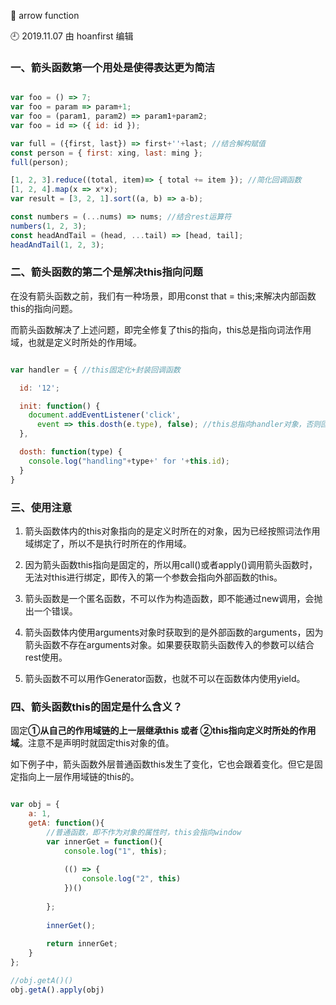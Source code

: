 🐾 arrow function

🕘 2019.11.07 由 hoanfirst 编辑

### 一、箭头函数第一个用处是使得表达更为简洁

```javascript

var foo = () => 7;
var foo = param => param+1;
var foo = (param1, param2) => param1+param2;
var foo = id => ({ id: id });

var full = ({first, last}) => first+''+last; //结合解构赋值
const person = { first: xing, last: ming };
full(person);

[1, 2, 3].reduce((total, item)=> { total += item }); //简化回调函数
[1, 2, 4].map(x => x*x);
var result = [3, 2, 1].sort((a, b) => a-b);

const numbers = (...nums) => nums; //结合rest运算符
numbers(1, 2, 3);
const headAndTail = (head, ...tail) => [head, tail];
headAndTail(1, 2, 3);

```


### 二、箭头函数的第二个是解决this指向问题

在没有箭头函数之前，我们有一种场景，即用const that = this;来解决内部函数this的指向问题。

而箭头函数解决了上述问题，即完全修复了this的指向，this总是指向词法作用域，也就是定义时所处的作用域。

```javascript

var handler = { //this固定化+封装回调函数

  id: '12';

  init: function() {
    document.addEventListener('click', 
      event => this.dosth(e.type), false); //this总指向handler对象，否则回掉函数在运行时指向的是document对象
  },

  dosth: function(type) {
    console.log("handling"+type+' for '+this.id);
  }
}

```

### 三、使用注意

1. 箭头函数体内的this对象指向的是定义时所在的对象，因为已经按照词法作用域绑定了，所以不是执行时所在的作用域。

2. 因为箭头函数this指向是固定的，所以用call()或者apply()调用箭头函数时，无法对this进行绑定，即传入的第一个参数会指向外部函数的this。

3. 箭头函数是一个匿名函数，不可以作为构造函数，即不能通过new调用，会抛出一个错误。

4. 箭头函数体内使用arguments对象时获取到的是外部函数的arguments，因为箭头函数不存在arguments对象。如果要获取箭头函数传入的参数可以结合rest使用。

5. 箭头函数不可以用作Generator函数，也就不可以在函数体内使用yield。


### 四、箭头函数this的固定是什么含义？

固定**①从自己的作用域链的上一层继承this 或者 ②this指向定义时所处的作用域**。注意不是声明时就固定this对象的值。

如下例子中，箭头函数外层普通函数this发生了变化，它也会跟着变化。但它是固定指向上一层作用域链的this的。

```javascript

var obj = {
    a: 1,
    getA: function(){
        //普通函数，即不作为对象的属性时，this会指向window
        var innerGet = function(){
            console.log("1", this);
            
          	(() => {
            	console.log("2", this)
            })()
            
        };
      
        innerGet();
      
        return innerGet;
    }
};

//obj.getA()()
obj.getA().apply(obj)

```
